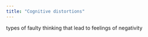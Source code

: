 ```yaml
---
title: "Cognitive distortions"
---
```

types of faulty thinking that lead to feelings of negativity

